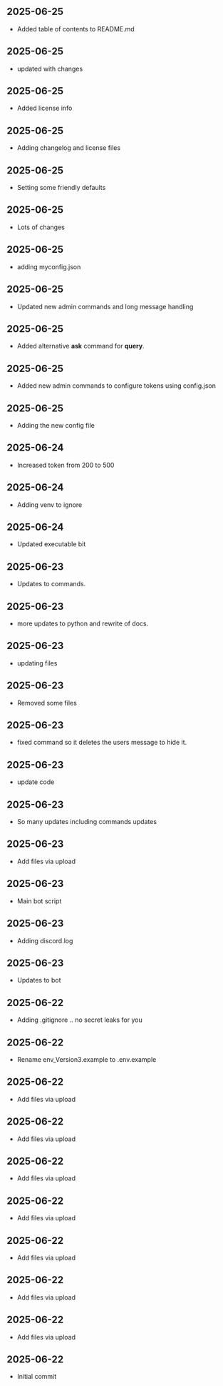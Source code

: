 ## 2025-06-25
- Added table of contents to README.md

## 2025-06-25
- updated with changes

## 2025-06-25
- Added license info

## 2025-06-25
- Adding changelog and license files

## 2025-06-25
- Setting some friendly defaults

## 2025-06-25
- Lots of changes

## 2025-06-25
- adding myconfig.json

## 2025-06-25
- Updated new admin commands and long message handling

## 2025-06-25
- Added alternative __ask__ command for __query__.

## 2025-06-25
- Added new admin commands to configure tokens using config.json

## 2025-06-25
- Adding the new config file

## 2025-06-24
- Increased token from 200 to 500

## 2025-06-24
- Adding venv to ignore

## 2025-06-24
- Updated executable bit

## 2025-06-23
- Updates to commands.

## 2025-06-23
- more updates to python and rewrite of docs.

## 2025-06-23
- updating files

## 2025-06-23
- Removed some files

## 2025-06-23
- fixed command so it deletes the users message to hide it.

## 2025-06-23
- update code

## 2025-06-23
- So many updates including commands updates

## 2025-06-23
- Add files via upload

## 2025-06-23
- Main bot script

## 2025-06-23
- Adding discord.log

## 2025-06-23
- Updates to bot

## 2025-06-22
- Adding .gitignore .. no secret leaks for you

## 2025-06-22
- Rename env_Version3.example to .env.example

## 2025-06-22
- Add files via upload

## 2025-06-22
- Add files via upload

## 2025-06-22
- Add files via upload

## 2025-06-22
- Add files via upload

## 2025-06-22
- Add files via upload

## 2025-06-22
- Add files via upload

## 2025-06-22
- Add files via upload

## 2025-06-22
- Initial commit
